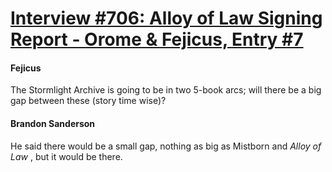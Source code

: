 # [Interview #706: Alloy of Law Signing Report - Orome & Fejicus, Entry #7](https://www.theoryland.com/intvmain.php?i=706#7)

#### Fejicus

The Stormlight Archive is going to be in two 5-book arcs; will there be a big gap between these (story time wise)?

#### Brandon Sanderson

He said there would be a small gap, nothing as big as Mistborn and
*Alloy of Law*
, but it would be there.

